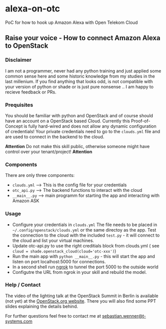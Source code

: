 # alexa-on-otc
PoC for how to hook up Amazon Alexa with Open Telekom Cloud

## Raise your voice - How to connect Amazon Alexa to OpenStack

### Disclaimer

I am not a programmer, never had any python training and just applied some common sense here and some historic knowledge from my studies in the last millenium. If you find anything that looks odd, is not compatible with your version of python or shade or  is just pure nonsense .. I am happy to recieve feedback or PRs.

### Prequisites

You should be familiar with python and OpenStack and of course should have an account on a OpenStack based Cloud.
Currently this Proof-of-Concept is fully hard-wired and does not allow any dynamic configuration of credentials! Your private credentials need to go to the `clouds.yml` file and are used to connect in the backend to the cloud.

**Attention** Do not make this skill public, otherwise someone might have control over your tenant/project! **Attention**

### Components

There are only three components: 

- `clouds.yml` --> This is the config file for your credentials
- `otc_api.py` --> The backend functions to interact with the cloud
- `__main__.py` --> main programm for starting the app and interacting with Amazon ASK

### Usage

- Configure your credentials in `clouds.yml` The file needs to be placed in `~/.config/openstack/clouds.yml` or the same directoy as the app. Test the connection to the cloud with the included `test.py` - it will connect to the cloud and list your virtual machines.
- Update otc-api.py to use the right creditials block from clouds.yml ( see `cloud = shade.openstack_cloud(cloud='otc-xxx')`)
- Run the main app with `python __main__.py` - this will start the app and listen on port localhost:5000 for connections.
- In a second shell run [ngrok](https://ngrok.com/) to tunnel the port 5000 to the outside world
- Configutre the URL from ngrok in your skill and rebuild the model. 

### Help / Contact

The video of the lighting talk at the OpenStack Summit in Berlin is available (not yet) at the [OpenStack.org website](https://www.openstack.org/summit/berlin-2018/summit-schedule/events/22383/raise-your-voice-how-to-connect-amazon-alexa-to-openstack). There you will also find some PPT slides explaining the details behind.

For further questions feel free to contact me at sebastian.wenner@t-systems.com 



